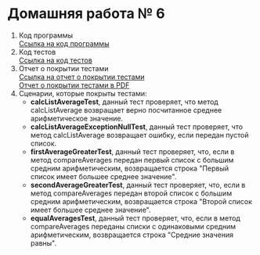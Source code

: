 # Домашняя работа № 6

1. Код программы  
[Ссылка на код программы](../../../src/seminars/homeworkSix/ListComparation.java)
2. Код тестов  
[Ссылка на код тестов](ListComparationTest.java)
3. Отчет о покрытии тестами  
[Ссылка на отчет о покрытии тестами](./coverageReport/index.html)  
[Отчет о покрытии тестами в PDF](coverageReport.pdf)
4. Сценарии, которые покрыты тестами:
   - **calcListAverageTest**, данный тест проверяет, что метод calcListAverage возвращает верно посчитанное среднее арифметическое значение. 
   - **calcListAverageExceptionNullTest**, данный тест проверяет, что метод calcListAverage возвращает ошибку, если передан пустой список.
   - **firstAverageGreaterTest**, данный тест проверяет, что, если в метод compareAverages передан первый список с большим средним арифметическим, возвращается строка "Первый список имеет большее среднее значение".
   - **secondAverageGreaterTest**, данный тест проверяет, что, если в метод compareAverages передан второй список с большим средним арифметическим, возвращается строка "Второй список имеет большее среднее значение".
   - **equalAveragesTest**, данный тест проверяет, что, если в метод compareAverages переданы списки с одинаковыми средним арифметическим, возвращается строка "Средние значения равны".